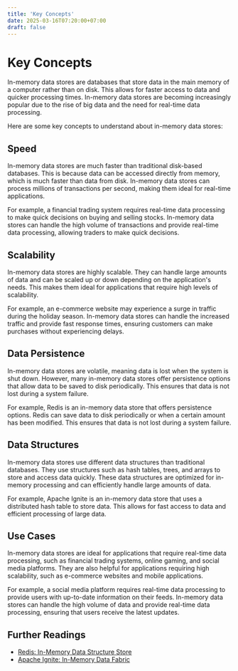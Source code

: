 ```yaml
---
title: 'Key Concepts'
date: 2025-03-16T07:20:00+07:00
draft: false
---
```


# Key Concepts

In-memory data stores are databases that store data in the main memory of a computer rather than on disk. This allows for faster access to data and quicker processing times. In-memory data stores are becoming increasingly popular due to the rise of big data and the need for real-time data processing.

Here are some key concepts to understand about in-memory data stores:

## **Speed**

In-memory data stores are much faster than traditional disk-based databases. This is because data can be accessed directly from memory, which is much faster than data from disk. In-memory data stores can process millions of transactions per second, making them ideal for real-time applications.

For example, a financial trading system requires real-time data processing to make quick decisions on buying and selling stocks. In-memory data stores can handle the high volume of transactions and provide real-time data processing, allowing traders to make quick decisions.

## **Scalability**

In-memory data stores are highly scalable. They can handle large amounts of data and can be scaled up or down depending on the application's needs. This makes them ideal for applications that require high levels of scalability.

For example, an e-commerce website may experience a surge in traffic during the holiday season. In-memory data stores can handle the increased traffic and provide fast response times, ensuring customers can make purchases without experiencing delays.

## **Data Persistence**

In-memory data stores are volatile, meaning data is lost when the system is shut down. However, many in-memory data stores offer persistence options that allow data to be saved to disk periodically. This ensures that data is not lost during a system failure.

For example, Redis is an in-memory data store that offers persistence options. Redis can save data to disk periodically or when a certain amount has been modified. This ensures that data is not lost during a system failure.

## **Data Structures**

In-memory data stores use different data structures than traditional databases. They use structures such as hash tables, trees, and arrays to store and access data quickly. These data structures are optimized for in-memory processing and can efficiently handle large amounts of data.

For example, Apache Ignite is an in-memory data store that uses a distributed hash table to store data. This allows for fast access to data and efficient processing of large data.

## **Use Cases**

In-memory data stores are ideal for applications that require real-time data processing, such as financial trading systems, online gaming, and social media platforms. They are also helpful for applications requiring high scalability, such as e-commerce websites and mobile applications.

For example, a social media platform requires real-time data processing to provide users with up-to-date information on their feeds. In-memory data stores can handle the high volume of data and provide real-time data processing, ensuring that users receive the latest updates.

## **Further Readings**

- [Redis: In-Memory Data Structure Store](https://redis.io/)
- [Apache Ignite: In-Memory Data Fabric](https://ignite.apache.org/)
